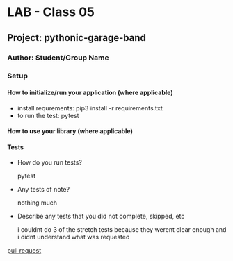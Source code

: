# LAB - Class 05

## Project: pythonic-garage-band

### Author: Student/Group Name

### Setup

#### How to initialize/run your application (where applicable)

- install requrements:     pip3 install -r requirements.txt
- to run the test: pytest

#### How to use your library (where applicable)

#### Tests

- How do you run tests?

    pytest
- Any tests of note?

    nothing much
- Describe any tests that you did not complete, skipped, etc

    i couldnt do 3 of the stretch tests because they werent clear enough and i didnt understand what was requested

[pull request](https://github.com/modesq/pythonic-garage-band/pull/2)
